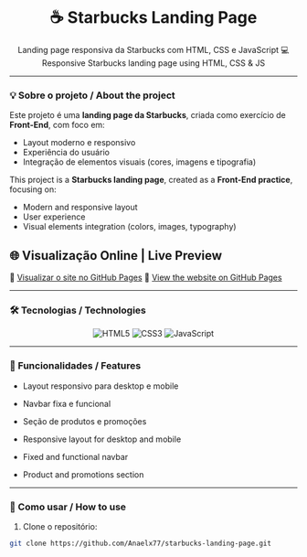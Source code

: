 <h1 align="center">☕ Starbucks Landing Page</h1>

<p align="center">
  Landing page responsiva da Starbucks com HTML, CSS e JavaScript 💻 <br>
  Responsive Starbucks landing page using HTML, CSS & JS
</p>

---

### 💡 Sobre o projeto / About the project
Este projeto é uma **landing page da Starbucks**, criada como exercício de **Front-End**, com foco em:  
- Layout moderno e responsivo  
- Experiência do usuário  
- Integração de elementos visuais (cores, imagens e tipografia)  

This project is a **Starbucks landing page**, created as a **Front-End practice**, focusing on:  
- Modern and responsive layout  
- User experience  
- Visual elements integration (colors, images, typography)

## 🌐 Visualização Online | Live Preview

🚀 [Visualizar o site no GitHub Pages](https://anaelx77.github.io/starbucks-landing-page/)
🚀 [View the website on GitHub Pages](https://anaelx77.github.io/starbucks-landing-page/)


---

### 🛠 Tecnologias / Technologies
<div align="center">

![HTML5](https://img.shields.io/badge/HTML5-282C34?logo=html5&logoColor=E34F26)
![CSS3](https://img.shields.io/badge/CSS3-282C34?logo=css3&logoColor=1572B6)
![JavaScript](https://img.shields.io/badge/JavaScript-282C34?logo=javascript&logoColor=F7DF1E)

</div>

---

### 📂 Funcionalidades / Features
- Layout responsivo para desktop e mobile  
- Navbar fixa e funcional  
- Seção de produtos e promoções  

- Responsive layout for desktop and mobile  
- Fixed and functional navbar  
- Product and promotions section  

---

### 🚀 Como usar / How to use
1. Clone o repositório:  
```bash
git clone https://github.com/Anaelx77/starbucks-landing-page.git
